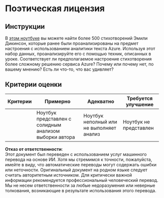# Поэтическая лицензия

## Инструкции

В [этом ноутбуке](https://www.kaggle.com/jenlooper/emily-dickinson-word-frequency) вы можете найти более 500 стихотворений Эмили Дикинсон, которые ранее были проанализированы на предмет настроения с использованием аналитики текста Azure. Используя этот набор данных, проанализируйте его с помощью техник, описанных в уроке. Соответствует ли предполагаемое настроение стихотворения более сложному решению сервиса Azure? Почему или почему нет, по вашему мнению? Есть ли что-то, что вас удивляет?
## Критерии оценки

| Критерии   | Примерно                                                                  | Адекватно                                                | Требуется улучшение        |
|------------|---------------------------------------------------------------------------|---------------------------------------------------------|----------------------------|
|            | Ноутбук представлен с солидным анализом выборки автора                   | Ноутбук неполный или не выполняет анализ                | Ноутбук не представлен     |

**Отказ от ответственности**:  
Этот документ был переведен с использованием услуг машинного перевода на основе ИИ. Хотя мы стремимся к точности, пожалуйста, имейте в виду, что автоматические переводы могут содержать ошибки или неточности. Оригинальный документ на родном языке следует считать авторитетным источником. Для критически важной информации рекомендуется профессиональный человеческий перевод. Мы не несем ответственности за любые недоразумения или неверные толкования, возникающие в результате использования этого перевода.